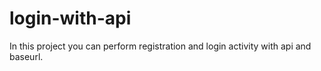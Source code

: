 # login-with-api
In this project you can perform registration and login activity with api and baseurl.
